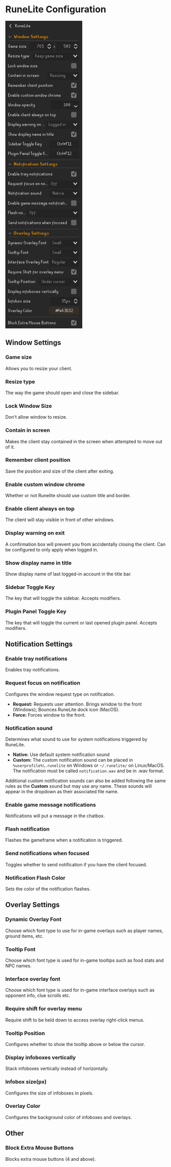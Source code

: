 # RuneLite Configuration

<img width="241" alt="" src="img/runelite/runelite_config.png">

## Window Settings

### Game size

Allows you to resize your client.

### Resize type

The way the game should open and close the sidebar.

### Lock Window Size

Don't allow window to resize.

### Contain in screen

Makes the client stay contained in the screen when attempted to move out of it.

### Remember client position

Save the position and size of the client after exiting.

### Enable custom window chrome

Whether or not Runelite should use custom title and border.

### Enable client always on top

The client will stay visible in front of other windows.

### Display warning on exit

A confirmation box will prevent you from accidentally closing the client. Can be configured to only apply when logged in.

### Show display name in title

Show display name of last logged-in account in the title bar.

### Sidebar Toggle Key

The key that will toggle the sidebar. Accepts modifiers.

### Plugin Panel Toggle Key

The key that will toggle the current or last opened plugin panel. Accepts modifiers.

## Notification Settings

### Enable tray notifications

Enables tray notifications.

### Request focus on notification

Configures the window request type on notification.
* **Request:** Requests user attention. Brings window to the front (Windows); Bounces RuneLite dock icon (MacOS).
* **Force:** Forces window to the front.

### Notification sound

Determines what sound to use for system notifications triggered by RuneLite.

* **Native:** Use default system notification sound
* **Custom:** The custom notification sound can be placed in `%userprofile%\.runelite` on Windows or `~/.runelite/` on Linux/MacOS. The notification must be called `notification.wav` and be in .wav format.

Additional custom notification sounds can also be added following the same rules as the **Custom** sound but may use any name. These sounds will appear in the dropdown as their associated file name.

### Enable game message notifications

Notifications will put a message in the chatbox.

### Flash notification

Flashes the gameframe when a notification is triggered.

### Send notifications when focused

Toggles whether to send notification if you have the client focused.

### Notification Flash Color

Sets the color of the notification flashes.

## Overlay Settings

### Dynamic Overlay Font

Choose which font type to use for in-game overlays such as player names, ground items, etc.

### Tooltip Font

Choose which font type is used for in-game tooltips such as food stats and NPC names.

### Interface overlay font

Choose which font type is used for in-game interface overlays such as opponent info, clue scrolls etc.

### Require shift for overlay menu

Require shift to be held down to access overlay right-click menus.

### Tooltip Position

Configures whether to show the tooltip above or below the cursor.

### Display infoboxes vertically

Stack infoboxes vertically instead of horizontally.

### Infobox size(px)

Configures the size of infoboxes in pixels.

### Overlay Color

Configures the background color of infoboxes and overlays.

## Other

### Block Extra Mouse Buttons

Blocks extra mouse buttons (4 and above).
